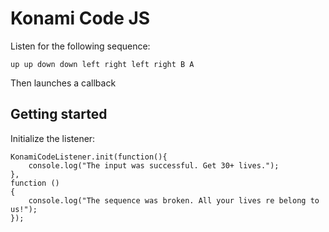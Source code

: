 # Konami Code JS #

Listen for the following sequence:

```
up up down down left right left right B A
```

Then launches a callback

## Getting started ##

Initialize the listener:

```JS
KonamiCodeListener.init(function(){
    console.log("The input was successful. Get 30+ lives.");
},
function ()
{
    console.log("The sequence was broken. All your lives re belong to us!");
});
```